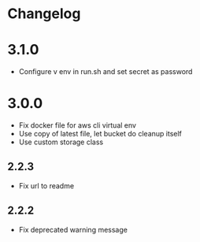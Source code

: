 # Changelog

# 3.1.0
- Configure v env in run.sh and set secret as password

# 3.0.0
- Fix docker file for aws cli virtual env
- Use copy of latest file, let bucket do cleanup itself
- Use custom storage class

## 2.2.3

- Fix url to readme

## 2.2.2

- Fix deprecated warning message